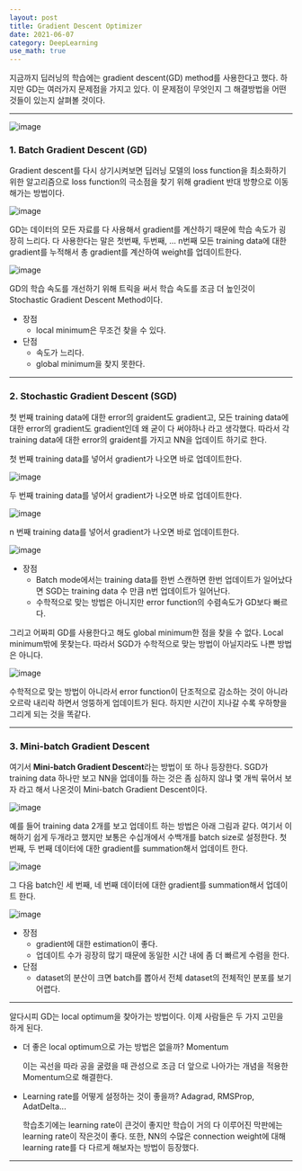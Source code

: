 ```yaml
---
layout: post
title: Gradient Descent Optimizer
date: 2021-06-07
category: DeepLearning
use_math: true
---
```


지금까지 딥러닝의 학습에는 gradient descent(GD) method를 사용한다고 했다. 하지만 GD는 여러가지 문제점을 가지고 있다.
이 문제점이 무엇인지 그 해결방법을 어떤 것들이 있는지 살펴볼 것이다.

---

![image](https://user-images.githubusercontent.com/61526722/120910295-b3566d80-c6b8-11eb-9957-d4b1eb508022.png)


### 1. Batch Gradient Descent (GD) 

Gradient descent를 다시 상기시켜보면 딥러닝 모델의 loss function을 최소화하기 위한 알고리즘으로 loss function의 극소점을 찾기 위해 gradient 반대 방향으로 이동해가는 방법이다. 

![image](https://user-images.githubusercontent.com/61526722/120910373-61faae00-c6b9-11eb-8722-39e903166fb9.png)

GD는 데이터의 모든 자료를 다 사용해서 gradient를 계산하기 때문에 학습 속도가 굉장히 느리다. 
다 사용한다는 말은 첫번째, 두번째, ... n번째 모든 training data에 대한 gradient를 누적해서 총 gradient를 계산하여 weight를 업데이트한다.

![image](https://user-images.githubusercontent.com/61526722/120910930-e0594f00-c6bd-11eb-9713-3e9e98d9546e.png)

GD의 학습 속도를 개선하기 위해 트릭을 써서 학습 속도를 조금 더 높인것이 Stochastic Gradient Descent Method이다.

+ 장점
  - local minimum은 무조건 찾을 수 있다.
+ 단점
  - 속도가 느리다.
  - global minimum을 찾지 못한다.

---

### 2. Stochastic Gradient Descent (SGD)

첫 번째 training data에 대한 error의 graident도 gradient고, 모든 training data에 대한 error의 gradient도 gradient인데 왜 굳이 다 써야하나 라고 생각했다.
따라서 각 training data에 대한 error의 graident를 가지고 NN을 업데이트 하기로 한다. 

첫 번째 training data를 넣어서 gradient가 나오면 바로 업데이트한다.

![image](https://user-images.githubusercontent.com/61526722/120910500-607db580-c6ba-11eb-94d2-cac82744365f.png)

두 번째 training data를 넣어서 gradient가 나오면 바로 업데이트한다. 

![image](https://user-images.githubusercontent.com/61526722/120910544-b3576d00-c6ba-11eb-8ca3-94ef41ce2c5f.png)

n 번째 training data를 넣어서 gradient가 나오면 바로 업데이트한다. 

![image](https://user-images.githubusercontent.com/61526722/120910556-c36f4c80-c6ba-11eb-81b3-5d7e49e1829d.png)

+ 장점
  - Batch mode에서는 training data를 한번 스캔하면 한번 업데이트가 일어났다면 SGD는 training data 수 만큼 n번 업데이트가 일어난다.
  - 수학적으로 맞는 방법은 아니지만 error function의 수렴속도가 GD보다 빠르다.
 
 그리고 어짜피 GD를 사용한다고 해도 global minimum한 점을 찾을 수 없다. Local minimum밖에 못찾는다. 
 따라서 SGD가 수학적으로 맞는 방법이 아닐지라도 나쁜 방법은 아니다.
 
 ![image](https://user-images.githubusercontent.com/61526722/120910896-a425ee80-c6bd-11eb-8fc6-38e2c9b949fb.png)
 
수학적으로 맞는 방법이 아니라서 error function이 단조적으로 감소하는 것이 아니라 오르락 내리락 하면서 엉뚱하게 업데이트가 된다.
하지만 시간이 지나갈 수록 우하향을 그리게 되는 것을 똑같다.  

---

### 3. Mini-batch Gradient Descent

여기서 **Mini-batch Gradient Descent**라는 방법이 또 하나 등장한다. 
SGD가 training data 하나만 보고 NN을 업데이틀 하는 것은 좀 심하지 않냐 몇 개씩 묶어서 보자 라고 해서 나온것이 Mini-batch Gradient Descent이다. 

![image](https://user-images.githubusercontent.com/61526722/120911061-13e8a900-c6bf-11eb-834f-6132b3b2f425.png)

예를 들어 training data 2개를 보고 업데이트 하는 방법은 아래 그림과 같다. 여기서 이해하기 쉽게 두개라고 했지만 보통은 수십개에서 수백개를 batch size로 설정한다. 
첫 번째, 두 번째 데이터에 대한 gradient를 summation해서 업데이트 한다. 

![image](https://user-images.githubusercontent.com/61526722/120911019-a3418c80-c6be-11eb-9054-8a5a2b1d3f9a.png)

그 다음 batch인 세 번째, 네 번째 데이터에 대한 gradient를 summation해서 업데이트 한다. 

![image](https://user-images.githubusercontent.com/61526722/120911024-af2d4e80-c6be-11eb-8b92-e9bf3d958c82.png)

+ 장점
  - gradient에 대한 estimation이 좋다.
  - 업데이트 수가 굉장히 많기 때문에 동일한 시간 내에 좀 더 빠르게 수렴을 한다. 
+ 단점
  - dataset의 분산이 크면 batch를 뽑아서 전체 dataset의 전체적인 분포를 보기 어렵다.

---

알다시피 GD는 local optimum을 찾아가는 방법이다. 이제 사람들은 두 가지 고민을 하게 된다.

- 더 좋은 local optimum으로 가는 방법은 없을까? Momentum
  
  이는 곡선을 따라 공을 굴렸을 때 관성으로 조금 더 앞으로 나아가는 개념을 적용한 Momentum으로 해결한다.
- Learning rate를 어떻게 설정하는 것이 좋을까? Adagrad, RMSProp, AdatDelta...
  
  학습초기에는 learning rate이 큰것이 좋지만 학습이 거의 다 이루어진 막판에는 learning rate이 작은것이 좋다.
  또한, NN의 수많은 connection weight에 대해 learning rate를 다 다르게 해보자는 방법이 등장했다.

---









